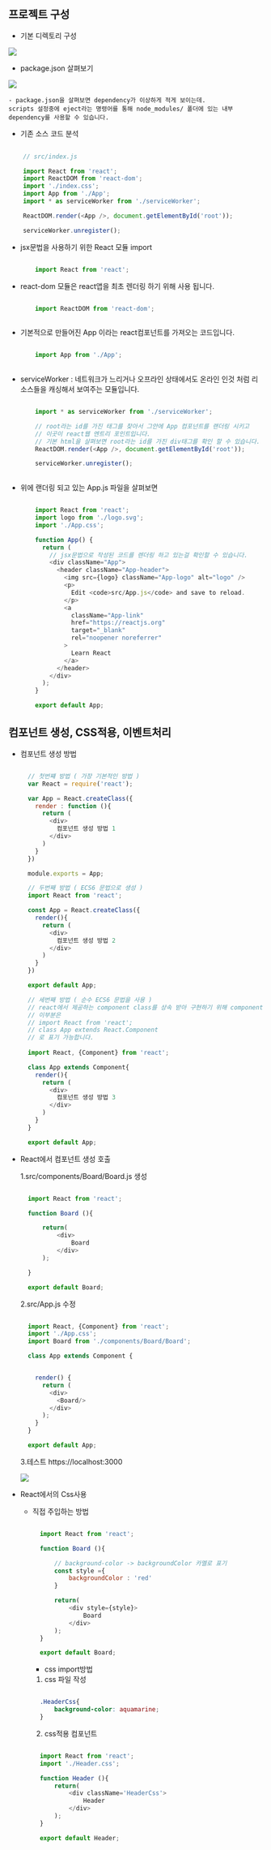 ## 프로젝트 구성

- 기본 디렉토리 구성

![](0.0_directory.png)

- package.json 살펴보기

![](0.1_package.png)

    - package.json을 살펴보면 dependency가 이상하게 적게 보이는데.
    scripts 설정중에 eject라는 명령어를 통해 node_modules/ 폴더에 있는 내부 dependency를 사용할 수 있습니다.


- 기존 소스 코드 분석

```javascript
    
    // src/index.js

    import React from 'react';
    import ReactDOM from 'react-dom';
    import './index.css';
    import App from './App';
    import * as serviceWorker from './serviceWorker';

    ReactDOM.render(<App />, document.getElementById('root'));

    serviceWorker.unregister();

```


  - jsx문법을 사용하기 위한 React 모듈 import
    
    ```javascript

        import React from 'react';

    ```

  - react-dom 모듈은 react앱을 최초 렌더링 하기 위해 사용 됩니다.
    
    ```javascript

        import ReactDOM from 'react-dom';
        
    ```

  - 기본적으로 만들어진 App 이라는 react컴포넌트를 가져오는 코드입니다.

    ```javascript

        import App from './App';
        
    ```

  - serviceWorker : 네트워크가 느리거나 오프라인 상태에서도 온라인 인것 처럼 리소스들을 캐싱해서 보여주는 모듈입니다.

    ```javascript

        import * as serviceWorker from './serviceWorker';

        // root라는 id를 가진 태그를 찾아서 그안에 App 컴포넌트를 랜더링 시키고
        // 이곳이 react웹 엔트리 포인트입니다.
        // 기본 html을 살펴보면 root라는 id를 가진 div태그를 확인 할 수 있습니다. ( public/index.html )
        ReactDOM.render(<App />, document.getElementById('root'));

        serviceWorker.unregister();
        
    ```

  - 위에 랜더링 되고 있는 App.js 파일을 살펴보면

    ```javascript

        import React from 'react';
        import logo from './logo.svg';
        import './App.css';

        function App() {
          return (
            // jsx문법으로 작성된 코드를 렌더링 하고 있는걸 확인할 수 있습니다.
            <div className="App">
              <header className="App-header">
                <img src={logo} className="App-logo" alt="logo" />
                <p>
                  Edit <code>src/App.js</code> and save to reload.
                </p>
                <a
                  className="App-link"
                  href="https://reactjs.org"
                  target="_blank"
                  rel="noopener noreferrer"
                >
                  Learn React
                </a>
              </header>
            </div>
          );
        }

        export default App;
    ```

## 컴포넌트 생성, CSS적용, 이벤트처리

  - 컴포넌트 생성 방법

    ```javascript

      // 첫번쨰 방법 ( 가장 기본적인 방법 )
      var React = require('react');

      var App = React.createClass({
        render : function (){
          return (
            <div>
              컴포넌트 생성 방법 1
            </div>
          )
        }
      })

      module.exports = App;

      // 두번째 방법 ( ECS6 문법으로 생성 )
      import React from 'react';

      const App = React.createClass({
        render(){
          return (
            <div>
              컴포넌트 생성 방법 2
            </div>
          )
        }
      })

      export default App;

      // 세번째 방법 ( 순수 ECS6 문법을 사용 )
      // react에서 제공하는 component class를 상속 받아 구현하기 위해 component import
      // 이부분은
      // import React from 'react';
      // class App extends React.Component
      // 로 표기 가능합니다.
      
      import React, {Component} from 'react';

      class App extends Component{
        render(){
          return (
            <div>
              컴포넌트 생성 방법 3
            </div>
          )
        }
      }

      export default App;

    ```

  - React에서 컴포넌트 생성 호출

      1.src/components/Board/Board.js 생성

      ```javascript

        import React from 'react';

        function Board (){

            return(
                <div>
                    Board
                </div>
            );

        }

        export default Board;

      ```

      2.src/App.js 수정

      ```javascript

        import React, {Component} from 'react';
        import './App.css';
        import Board from './components/Board/Board';

        class App extends Component {


          render() {
            return (
              <div>
                <Board/>
              </div>
            );
          }
        }

        export default App;


      ```

      3.테스트 https://localhost:3000

      ![](0.2_component.png)


  - React에서의 Css사용

    - 직접 주입하는 방법

      ```javascript

        import React from 'react';

        function Board (){

            // background-color -> backgroundColor 카멜로 표기
            const style ={
                backgroundColor : 'red'
            }

            return(
                <div style={style}>
                    Board
                </div>
            );
        }

        export default Board;

      ```

      - css import방법

      1. css 파일 작성

      ```css

        .HeaderCss{
            background-color: aquamarine;
        }

      ```
      2. css적용 컴포넌트

      ```javascript

        import React from 'react';
        import './Header.css';

        function Header (){
            return(
                <div className='HeaderCss'>
                    Header
                </div>
            );
        }

        export default Header;

      ```